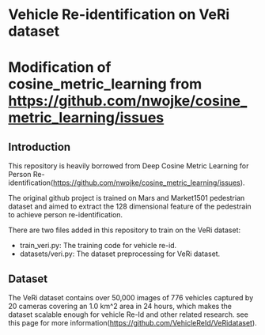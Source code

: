 # Vehicle Re-identification on VeRi dataset
Modification of cosine_metric_learning from https://github.com/nwojke/cosine_metric_learning/issues
===============================================================
## Introduction
This repository is heavily borrowed from Deep Cosine Metric Learning for Person Re-identification(https://github.com/nwojke/cosine_metric_learning/issues).

The original github project is trained on Mars and Market1501 pedestrian dataset and aimed to extract the 128 dimensional feature of the pedestrain to achieve person re-identification.

There are two files added in this repository to train on the VeRi dataset:
- train_veri.py: The training code for vehicle re-id.
- datasets/veri.py: The dataset preprocessing for VeRi dataset.

## Dataset
The VeRi dataset contains over 50,000 images of 776 vehicles captured by 20 cameras covering an 1.0 km^2 area in 24 hours, which makes the dataset scalable enough for vehicle Re-Id and other related research. see this page for more information(https://github.com/VehicleReId/VeRidataset).


